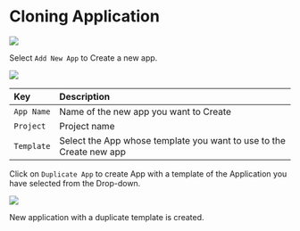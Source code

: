 # Cloning Application

![](../.gitbook/assets/add-new-app%20%282%29.jpg)

Select `Add New App` to Create a new app.

![](../.gitbook/assets/clone_app1%20%282%29%20%283%29.jpg)

| Key | Description |
| :--- | :--- |
| `App Name` | Name of the new app you want to Create |
| `Project` | Project name |
| `Template` | Select the App whose template you want to use to the Create new app |

Click on `Duplicate App` to create App with a template of the Application you have selected from the Drop-down.

![](../.gitbook/assets/created-clone-app.jpg)

New application with a duplicate template is created.

